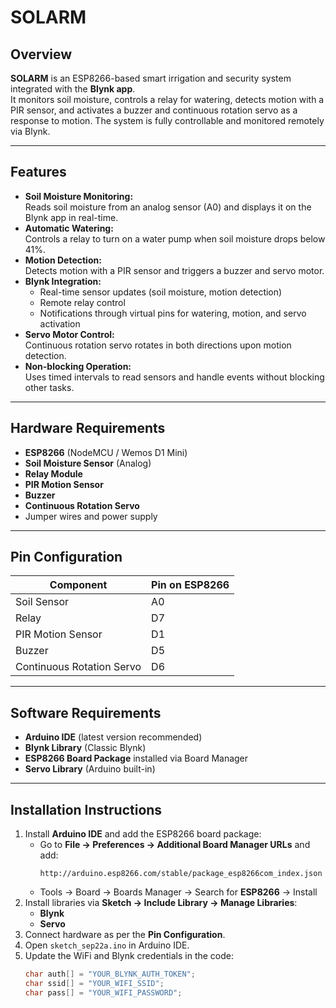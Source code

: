 # SOLARM

## Overview
**SOLARM** is an ESP8266-based smart irrigation and security system integrated with the **Blynk app**.  
It monitors soil moisture, controls a relay for watering, detects motion with a PIR sensor, and activates a buzzer and continuous rotation servo as a response to motion. The system is fully controllable and monitored remotely via Blynk.

---

## Features
- **Soil Moisture Monitoring:**  
  Reads soil moisture from an analog sensor (A0) and displays it on the Blynk app in real-time.  
- **Automatic Watering:**  
  Controls a relay to turn on a water pump when soil moisture drops below 41%.  
- **Motion Detection:**  
  Detects motion with a PIR sensor and triggers a buzzer and servo motor.  
- **Blynk Integration:**  
  - Real-time sensor updates (soil moisture, motion detection)  
  - Remote relay control  
  - Notifications through virtual pins for watering, motion, and servo activation  
- **Servo Motor Control:**  
  Continuous rotation servo rotates in both directions upon motion detection.  
- **Non-blocking Operation:**  
  Uses timed intervals to read sensors and handle events without blocking other tasks.  

---

## Hardware Requirements
- **ESP8266** (NodeMCU / Wemos D1 Mini)  
- **Soil Moisture Sensor** (Analog)  
- **Relay Module**  
- **PIR Motion Sensor**  
- **Buzzer**  
- **Continuous Rotation Servo**  
- Jumper wires and power supply  

---

## Pin Configuration
| Component                | Pin on ESP8266 |
|---------------------------|----------------|
| Soil Sensor               | A0             |
| Relay                     | D7             |
| PIR Motion Sensor         | D1             |
| Buzzer                    | D5             |
| Continuous Rotation Servo | D6             |

---

## Software Requirements
- **Arduino IDE** (latest version recommended)  
- **Blynk Library** (Classic Blynk)  
- **ESP8266 Board Package** installed via Board Manager  
- **Servo Library** (Arduino built-in)  

---

## Installation Instructions
1. Install **Arduino IDE** and add the ESP8266 board package:
   - Go to **File → Preferences → Additional Board Manager URLs** and add:  
     ```
     http://arduino.esp8266.com/stable/package_esp8266com_index.json
     ```
   - Tools → Board → Boards Manager → Search for **ESP8266** → Install  
2. Install libraries via **Sketch → Include Library → Manage Libraries**:  
   - **Blynk**  
   - **Servo**  
3. Connect hardware as per the **Pin Configuration**.  
4. Open `sketch_sep22a.ino` in Arduino IDE.  
5. Update the WiFi and Blynk credentials in the code:  
   ```cpp
   char auth[] = "YOUR_BLYNK_AUTH_TOKEN";
   char ssid[] = "YOUR_WIFI_SSID";
   char pass[] = "YOUR_WIFI_PASSWORD";

